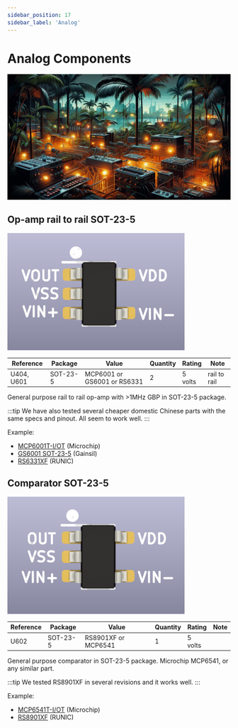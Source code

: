 ```yaml
---
sidebar_position: 17
sidebar_label: 'Analog'
---
```


# Analog Components

![](./img/analog.jpg)

## Op-amp rail to rail SOT-23-5

![c](./img/mcp6001-400.png "c")

|**Reference**|**Package**|**Value**|**Quantity**|**Rating**|**Note**|
|-|-|-|-|-|-|
|U404, U601|SOT-23-5|MCP6001 or GS6001 or RS6331  |2  |5 volts  |rail to rail  |

General purpose rail to rail op-amp with >1MHz GBP in SOT-23-5 package.

:::tip
We have also tested several cheaper domestic Chinese parts with the same specs and pinout. All seem to work well.
:::

Example:

*   [MCP6001T-I/OT](https://item.szlcsc.com/117744.html "MCP6001T-I/OT ") (Microchip) 
*   [GS6001 SOT-23-5](https://item.szlcsc.com/169048.html "GS6001 SOT-23-5 ") (Gainsil)
*   [RS6331XF](https://item.szlcsc.com/249404.html) (RUNIC)

## Comparator SOT-23-5

![6](./img/mcp6541-400.png "6")

|**Reference**|**Package**|**Value**|**Quantity**|**Rating**|**Note**|
|-|-|-|-|-|-|
|U602  |SOT-23-5|RS8901XF or MCP6541  |1  |5 volts  | 

General purpose comparator in SOT-23-5 package. Microchip MCP6541, or any similar part.

:::tip
We tested RS8901XF in several revisions and it works well.
:::

Example:

*   [MCP6541T-I/OT](https://item.szlcsc.com/81989.html "MCP6541T-I/OT ") (Microchip)
*   [RS8901XF](https://item.szlcsc.com/249434.html "微功耗比较器RS8901XF ") (RUNIC)